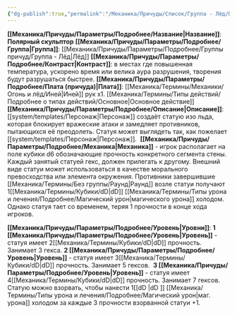 ```yaml
---
{"dg-publish":true,"permalink":"/Механика/Причуды/Список/Группа - Лёд/Полярный скульптор/","noteIcon":"","created":"2025-08-21T13:47:51.166+03:00","updated":"2025-09-02T20:42:51.798+03:00"}
---
```


**[[Механика/Причуды/Параметры/Подробнее/Название\|Название]]**: **Полярный скульптор**
**[[Механика/Причуды/Параметры/Подробнее/Группа\|Группа]]**: [[Механика/Причуды/Параметры/Подробнее/Группы причуд/Группа - Лёд\|Лёд]] 
**[[Механика/Причуды/Параметры/Подробнее/Контраст\|Контраст]]**: в местах где повышенная температура, ускорено время или велика аура разрушения, творения будут разрушаться быстрее.
**[[Механика/Причуды/Параметры/Подробнее/Плата (причуда)\|Плата]]**: [[Механика/Термины/Механики/Огонь и лёд/Иней\|Иней]] рук х1. [[Механика/Термины/Типы действий/Подробнее о типах действий/Основное\|Основное действие]]
**[[Механика/Причуды/Параметры/Подробнее/Описание\|Описание]]**: [[system/templates/Персонаж\|Персонаж]] создаёт статую изо льда, которая блокирует вражеские атаки и замедляет противников, пытающихся её преодолеть. Статуя может выглядеть так, как пожелает [[system/templates/Персонаж\|Персонаж]]. 
**[[Механика/Причуды/Параметры/Подробнее/Механика\|Механика]]** - игрок располагает на поле кубики d6 обозначающие прочность конкретного сегмента стены. Каждый занятый статуей гекс, должен прилегать к другому. Внешний виде статуи может использоваться в качестве морального превосходства или элемента окружения. Противники завершившие [[Механика/Термины/Без группы/Раунд\|Раунд]] возле статуи получают 1[[Механика/Термины/Кубики/dD\|dD]] [[Механика/Термины/Типы урона и лечения/Подробнее/Магический урон\|магического урона]] холодом. Однако статуя тает со временем, теряя 1 прочности в конце хода игроков. 

**[[Механика/Причуды/Параметры/Подробнее/Уровень\|Уровни]]**:
**1 [[Механика/Причуды/Параметры/Подробнее/Уровень\|Уровень]]** - статуя имеет 2[[Механика/Термины/Кубики/dD\|dD]] прочность. Занимает 3 гекса.
**2 [[Механика/Причуды/Параметры/Подробнее/Уровень\|Уровень]]** - статуя имеет 3[[Механика/Термины/Кубики/dD\|dD]] прочность. Занимает 5 гексов. 
**3 [[Механика/Причуды/Параметры/Подробнее/Уровень\|Уровень]]** - статуя имеет 4[[Механика/Термины/Кубики/dD\|dD]] прочность. Занимает 7 гексов. Статую можно взорвать, чтобы нанести 1[[dD \|dD ]] [[Механика/Термины/Типы урона и лечения/Подробнее/Магический урон\|маг. урона]] холодом за каждые 3 прочности взорванной статуи +1.